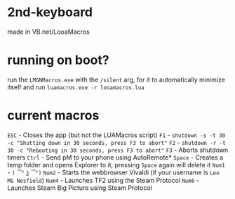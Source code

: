 # 2nd-keyboard
made in VB.net/LooaMacros

# running on boot?
run the `LMGNMacros.exe` with the `/silent` arg, for it to automatically minimize itself and run `luamacros.exe -r looamacros.lua`

# current macros
`ESC` - Closes the app (but not the LUAMacros script)
`F1` - `shutdown -s -t 30 -c "Shutting down in 30 seconds, press F3 to abort"`
`F2` - `shutdown -r -t 30 -c "Rebooting in 30 seconds, press F3 to abort"`
`F3` - Aborts shutdown timers
`Ctrl` - Send pM to your phone using AutoRemote\*
`Space` - Creates a temp folder and opens Explorer to it, pressing `Space` again will delete it
`Num1` - `( ͡° ͜ʖ ͡°)`
`Num2` - Starts the webbrowser Vivaldi (if your username is `Leo MG Nesfield`)
`Num4` - Launches TF2 using the Steam Protocol
`Num6` - Launches Steam Big Picture using Steam Protocol
